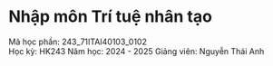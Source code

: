# Nhập môn Trí tuệ nhân tạo

Mã học phần: 243_71ITAI40103_0102  
Học kỳ: HK243 
Năm học: 2024 - 2025
Giảng viên: Nguyễn Thái Anh 
